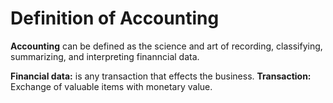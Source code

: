 # Definition of Accounting
 
**Accounting** can be defined as the science and art of recording, classifying, summarizing, and interpreting finanncial data.

**Financial data:** is any transaction that effects the business.
**Transaction:** Exchange of valuable items with monetary value.
